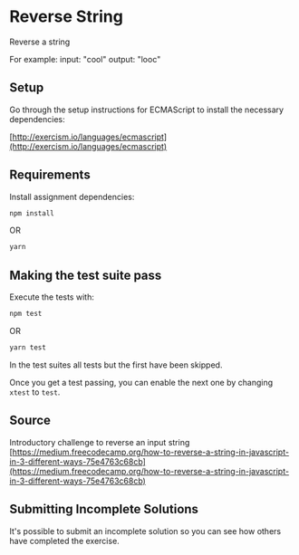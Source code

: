 # Reverse String

Reverse a string

For example:
input: "cool"
output: "looc"

## Setup

Go through the setup instructions for ECMAScript to
install the necessary dependencies:

[http://exercism.io/languages/ecmascript](http://exercism.io/languages/ecmascript)

## Requirements

Install assignment dependencies:

```bash
npm install
```

OR

```bash
yarn
```

## Making the test suite pass

Execute the tests with:

```bash
npm test
```

OR

```bash
yarn test
```

In the test suites all tests but the first have been skipped.

Once you get a test passing, you can enable the next one by
changing `xtest` to `test`.

## Source

Introductory challenge to reverse an input string [https://medium.freecodecamp.org/how-to-reverse-a-string-in-javascript-in-3-different-ways-75e4763c68cb](https://medium.freecodecamp.org/how-to-reverse-a-string-in-javascript-in-3-different-ways-75e4763c68cb)

## Submitting Incomplete Solutions

It's possible to submit an incomplete solution so you can see how others have completed the exercise.
